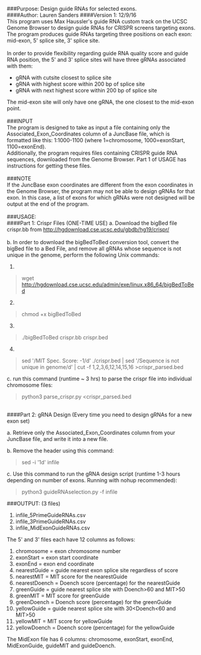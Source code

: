 ###Purpose: Design guide RNAs for selected exons.<br />
####Author: Lauren Sanders
####Version 1: 12/9/16
<br /> 
This program uses Max Haussler's guide RNA custom track on the UCSC Genome Browser to design guide RNAs for CRISPR screens targeting exons. <br /> 
The program produces guide RNAs targeting three positions on each exon: mid-exon, 5' splice site, 3' splice site.<br />
<br /> 
In order to provide flexibility regarding guide RNA quality score and guide RNA position, the 5' and 3'  splice sites will have three gRNAs associated with them: <br />
  - gRNA with cutsite closest to splice site<br />
  - gRNA with highest score within 200 bp of splice site<br />
  - gRNA with next highest score within 200 bp of splice site<br />

The mid-exon site will only have one gRNA, the one closest to the mid-exon point.<br />
<br />
###INPUT<br />
The program is designed to take as input a file containing only the Associated_Exon_Coordinates column of a JuncBase file, which is formatted like this: 1:1000-1100 (where 1=chromosome, 1000=exonStart, 1100=exonEnd).<br />
Additionally, the program requires files containing CRISPR guide RNA sequences, downloaded from the Genome Browser. Part 1 of USAGE has instructions for getting these files.<br />
<br />
###NOTE<br />
If the JuncBase exon coordinates are different from the exon coordinates in the Genome Browser, the program may not be able to design gRNAs for that exon. In this case, a list of exons for which gRNAs were not designed will be output at the end of the program.<br />
<br />
###USAGE: <br />
####Part 1: Crispr Files (ONE-TIME USE)
  a. Download the bigBed file crispr.bb from http://hgdownload.cse.ucsc.edu/gbdb/hg19/crispr/<br />
<br />
  b. In order to download the bigBedToBed conversion tool, convert the bigBed file to a Bed File, and remove all gRNAs whose sequence is not unique in the genome, perform the following Unix commands:<br /> 

1.
> wget http://hgdownload.cse.ucsc.edu/admin/exe/linux.x86_64/bigBedToBed

2.
> chmod +x bigBedToBed

3.
> ./bigBedToBed crispr.bb crispr.bed

4.
> sed '/MIT Spec. Score: -1/d' ./crispr.bed | sed '/Sequence is not unique in genome/d' | cut -f 1,2,3,6,12,14,15,16 >crispr_parsed.bed

  c. run this command (runtime ~ 3 hrs) to parse the crispr file into individual chromosome files: 

> python3 parse_crispr.py <crispr_parsed.bed

<br />
####Part 2: gRNA Design (Every time you need to design gRNAs for a new exon set)<br />

a. Retrieve only the Associated_Exon_Coordinates column from your JuncBase file, and write it into a new file.<br/>
  
b. Remove the header using this command:
  
> sed -i '1d' infile

c. Use this command to run the gRNA design script (runtime 1-3 hours depending on number of exons. Running with nohup recommended):
> python3 guideRNAselection.py -f infile

###OUTPUT:  (3 files) <br />
  1. infile_5PrimeGuideRNAs.csv <br />
  2. infile_3PrimeGuideRNAs.csv<br />
  3. infile_MidExonGuideRNAs.csv<br />

The 5' and 3' files each have 12 columns as follows:<br />

1) chromosome = exon chromosome number<br />
2) exonStart = exon start coordinate<br />
3) exonEnd = exon end coordinate<br />
4) nearestGuide = guide nearest exon splice site regardless of score<br />
5) nearestMIT = MIT score for the nearestGuide<br />
6) nearestDoench = Doench score (percentage) for the nearestGuide<br />
7) greenGuide = guide nearest splice site with Doench>60 and MIT>50<br />
8) greenMIT = MIT score for greenGuide<br />
9) greenDoench = Doench score (percentage) for the greenGuide<br />
10) yellowGuide = guide nearest splice site with 30<Doench<60 and MIT>50<br />
11) yellowMIT = MIT score for yellowGuide<br />
12) yellowDoench = Doench score (percentage) for the yellowGuide<br />

The MidExon file has 6 columns: chromosome, exonStart, exonEnd, MidExonGuide, guideMIT and guideDoench.
